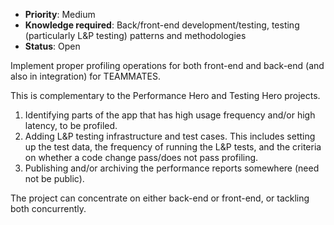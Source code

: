 * **Priority**: Medium
* **Knowledge required**: Back/front-end development/testing, testing (particularly L&P testing) patterns and methodologies
* **Status**: Open

Implement proper profiling operations for both front-end and back-end (and also in integration) for TEAMMATES.

This is complementary to the Performance Hero and Testing Hero projects.

1. Identifying parts of the app that has high usage frequency and/or high latency, to be profiled.
1. Adding L&P testing infrastructure and test cases. This includes setting up the test data, the frequency of running the L&P tests, and the criteria on whether a code change pass/does not pass profiling.
1. Publishing and/or archiving the performance reports somewhere (need not be public).

The project can concentrate on either back-end or front-end, or tackling both concurrently.
